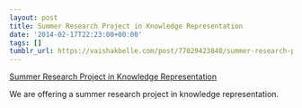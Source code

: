 ```yaml
---
layout: post
title: Summer Research Project in Knowledge Representation
date: '2014-02-17T22:23:00+00:00'
tags: []
tumblr_url: https://vaishakbelle.com/post/77029423840/summer-research-project-in-knowledge
---
```

[Summer Research Project in Knowledge Representation](http://pages.vaishakbelle.com/summer14)  

We are offering a summer research project in knowledge representation.

